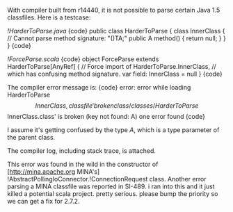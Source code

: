With compiler built from r14440, it is not possible to parse certain Java 1.5 classfiles. Here is a testcase:

_!HarderToParse.java_
{code}
public class HarderToParse<A> {
    class InnerClass {
	// Cannot parse method signature: "()TA;"
	public A method() { return null; }
    }
}
{code}

_!ForceParse.scala_
{code}
object ForceParse extends HarderToParse[AnyRef] {
  // Force import of HarderToParse<A>.InnerClass,
  // which has confusing method signature.
  var field: InnerClass = null
}
{code}

The compiler error message is:
{code}
error: error while loading HarderToParse$$InnerClass, class file 'brokenclass/classes/HarderToParse$$InnerClass.class' is broken
(key not found: A)
one error found
{code}

I assume it's getting confused by the type _A_, which is a type parameter of the parent class.

The compiler log, including stack trace, is attached.

This error was found in the wild in the constructor of [http://mina.apache.org MINA's] !AbstractPollingIoConnector.!ConnectionRequest class. Another error parsing a MINA classfile was reported in SI-489.
i ran into this and it just killed a potential scala project. pretty serious.
please bump the priority so we can get a fix for 2.7.2.

